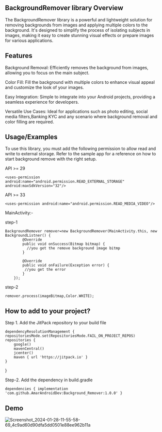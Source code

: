 
## BackgroundRemover library Overview

The BackgroundRemover library is a powerful and lightweight solution for removing backgrounds from images and applying multiple colors to the background. It's designed to simplify the process of isolating subjects in images, making it easy to create stunning visual effects or prepare images for various applications.


## Features

Background Removal: Efficiently removes the background from images, allowing you to focus on the main subject.

Color Fill: Fill the background with multiple colors to enhance visual appeal and customize the look of your images.

Easy Integration: Simple to integrate into your Android projects, providing a seamless experience for developers.

Versatile Use Cases: Ideal for applications such as photo editing, social media filters,Banking KYC and any scenario where background removal and color filling are required.


## Usage/Examples

To use this library, you must add the following permission to allow read and write to external storage. Refer to the sample app for a reference on how to start background remove with the right setup.

API >= 29

    <uses-permission android:name="android.permission.READ_EXTERNAL_STORAGE"
    android:maxSdkVersion="32"/>

API >= 33

    <uses-permission android:name="android.permission.READ_MEDIA_VIDEO"/>





MainActivity:-

step-1

    BackgroundRemover remover=new BackgroundRemover(MainActivity.this, new BackgroundListner() {
            @Override
            public void onSuccess(Bitmap bitmap) {
              //you get the remove background image bitmp
            }

            @Override
            public void onFailure(Exception error) {
             //you get the error
            }
        });

step-2

    remover.process(imageBitmap,Color.WHITE);



## How to add to your project?
Step 1. Add the JitPack repository to your build file

    dependencyResolutionManagement {
    repositoriesMode.set(RepositoriesMode.FAIL_ON_PROJECT_REPOS)
    repositories {
        google()
        mavenCentral()
        jcenter()
        maven { url 'https://jitpack.io' }
    }
}


Step-2. Add the dependency in build.gradle

    dependencies { implementation 'com.github.AmarAndroidDev:Background_Remover:1.0.0' } 
## Demo
![Screenshot_2024-01-28-11-55-58-69_4c9ad60d90dfa5dd0501e88ee962b11a](https://github.com/AmarAndroidDev/ColourBackground_Remover/assets/135800230/db6849ec-ad06-4921-a2ad-9c39652eca65)

